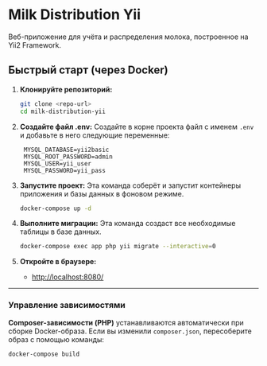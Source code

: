 # Milk Distribution Yii

Веб-приложение для учёта и распределения молока, построенное на Yii2 Framework.

## Быстрый старт (через Docker)

1. **Клонируйте репозиторий:**
   ```sh
   git clone <repo-url>
   cd milk-distribution-yii
   ```

2. **Создайте файл .env:**
   Создайте в корне проекта файл с именем `.env` и добавьте в него следующие переменные:
   ```
    MYSQL_DATABASE=yii2basic
    MYSQL_ROOT_PASSWORD=admin
    MYSQL_USER=yii_user
    MYSQL_PASSWORD=yii_pass
   ```


3. **Запустите проект:**
   Эта команда соберёт и запустит контейнеры приложения и базы данных в фоновом режиме.
   ```sh
   docker-compose up -d
   ```

4. **Выполните миграции:**
   Эта команда создаст все необходимые таблицы в базе данных.
   ```sh
   docker-compose exec app php yii migrate --interactive=0
   ```

5. **Откройте в браузере:**
   - [http://localhost:8080/](http://localhost:8080/)

---

### Управление зависимостями

**Composer-зависимости (PHP)** устанавливаются автоматически при сборке Docker-образа. Если вы изменили `composer.json`, пересоберите образ с помощью команды:
```sh
docker-compose build
```

